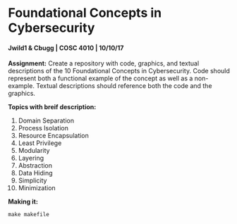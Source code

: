 # Foundational Concepts in Cybersecurity
#### Jwild1 & Cbugg | COSC 4010 | 10/10/17

**Assignment:** 
Create a repository with code, graphics, and textual descriptions of the 10 Foundational Concepts in Cybersecurity. Code should represent both a functional example of the concept as well as a non-example. Textual descriptions should reference both the code and the graphics. 

**Topics with breif description:**
1. Domain Separation
2. Process Isolation
3. Resource Encapsulation
4. Least Privilege
5. Modularity
6. Layering
7. Abstraction
8. Data Hiding
9. Simplicity
10. Minimization

**Making it:**
~~~
make makefile
~~~
